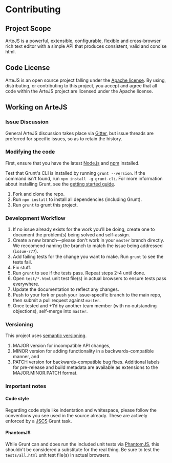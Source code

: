 # Contributing

## Project Scope
ArteJS is a powerful, extensible, configurable, flexible and cross-browser rich text editor with a simple API that produces consistent, valid and concise html.

## Code License

ArteJS is an open source project falling under the [Apache license](blob/master/LICENSE). By using, distributing, or contributing to this project, you accept and agree that all code within the ArteJS project are licensed under the Apache license.

## Working on ArteJS

### Issue Discussion

General ArteJS discussion takes place via [Gitter](https://gitter.im/vistaprint/ArteJS), but issue threads are preferred for specific issues, so as to retain the history.

### Modifying the code
First, ensure that you have the latest [Node.js](http://nodejs.org/) and [npm](http://npmjs.org/) installed.

Test that Grunt's CLI is installed by running `grunt --version`.  If the command isn't found, run `npm install -g grunt-cli`.  For more information about installing Grunt, see the [getting started guide](http://gruntjs.com/getting-started).

1. Fork and clone the repo.
1. Run `npm install` to install all dependencies (including Grunt).
1. Run `grunt` to grunt this project.

### Development Workflow

1. If no issue already exists for the work you’ll be doing, create one to document the problem(s) being solved and self-assign.
1. Create a new branch—please don't work in your `master` branch directly. We reccomend naming the branch to match the issue being addressed (`issue-777`).
1. Add failing tests for the change you want to make. Run `grunt` to see the tests fail.
1. Fix stuff.
1. Run `grunt` to see if the tests pass. Repeat steps 2-4 until done.
1. Open `test/*.html` unit test file(s) in actual browsers to ensure tests pass everywhere.
1. Update the documentation to reflect any changes.
1. Push to your fork or push your issue-specific branch to the main repo, then submit a pull request against `master`.
1. Once tested and +1’d by another team member (with no outstanding objections), self-merge into `master`.

### Versioning

This project uses [semantic versioning](http://semver.org/).

1. MAJOR version for incompatible API changes,
1. MINOR version for adding functionality in a backwards-compatible manner, and
1. PATCH version for backwards-compatible bug fixes.
Additional labels for pre-release and build metadata are available as extensions to the MAJOR.MINOR.PATCH format.

### Important notes

#### Code style
Regarding code style like indentation and whitespace, please follow the conventions you see used in the source already. These are actively enforced by a [JSCS](https://www.npmjs.com/package/jscs) Grunt task.

#### PhantomJS
While Grunt can and does run the included unit tests via [PhantomJS](http://phantomjs.org/), this shouldn't be considered a substitute for the real thing. Be sure to test the `tests/all.html` unit test file(s) in actual browsers.
